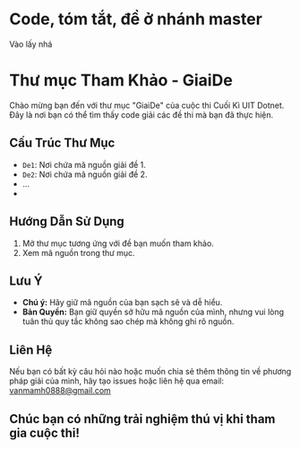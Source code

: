 # Code, tóm tắt, đề ở nhánh master

Vào lấy nhá

# Thư mục Tham Khảo - GiaiDe

Chào mừng bạn đến với thư mục "GiaiDe" của cuộc thi Cuối Kì UIT Dotnet. Đây là nơi bạn có thể tìm thấy code giải các đề thi mà bạn đã thực hiện.

## Cấu Trúc Thư Mục
- `De1`: Nơi chứa mã nguồn giải đề 1.
- `De2`: Nơi chứa mã nguồn giải đề 2.
- ...
- 
## Hướng Dẫn Sử Dụng
1. Mở thư mục tương ứng với đề bạn muốn tham khảo.
2. Xem mã nguồn trong thư mục.

## Lưu Ý
- **Chú ý:** Hãy giữ mã nguồn của bạn sạch sẽ và dễ hiểu.
- **Bản Quyền:** Bạn giữ quyền sở hữu mã nguồn của mình, nhưng vui lòng tuân thủ quy tắc không sao chép mà không ghi rõ nguồn.

## Liên Hệ
Nếu bạn có bất kỳ câu hỏi nào hoặc muốn chia sẻ thêm thông tin về phương pháp giải của mình, hãy tạo issues hoặc liên hệ qua email: vanmamh0888@gmail.com

Chúc bạn có những trải nghiệm thú vị khi tham gia cuộc thi!
---

